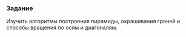 ### Задание
Изучить алгоритмы построения пирамиды, окрашивания граней и способы вращения по осям и диагоналям.